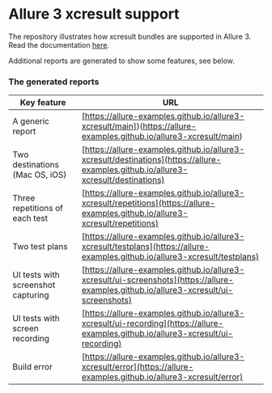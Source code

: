 # Allure 3 xcresult support

The repository illustrates how xcresult bundles are supported in Allure 3. Read the documentation [here](https://allurereport.org/docs/).

Additional reports are generated to show some features, see below.

### The generated reports

|Key feature|URL|
|--|--|
|A generic report|[https://allure-examples.github.io/allure3-xcresult/main])(https://allure-examples.github.io/allure3-xcresult/main)|
|Two destinations (Mac OS, iOS)|[https://allure-examples.github.io/allure3-xcresult/destinations](https://allure-examples.github.io/allure3-xcresult/destinations)|
|Three repetitions of each test|[https://allure-examples.github.io/allure3-xcresult/repetitions](https://allure-examples.github.io/allure3-xcresult/repetitions)|
|Two test plans|[https://allure-examples.github.io/allure3-xcresult/testplans](https://allure-examples.github.io/allure3-xcresult/testplans)|
|UI tests with screenshot capturing|[https://allure-examples.github.io/allure3-xcresult/ui-screenshots](https://allure-examples.github.io/allure3-xcresult/ui-screenshots)|
|UI tests with screen recording|[https://allure-examples.github.io/allure3-xcresult/ui-recording](https://allure-examples.github.io/allure3-xcresult/ui-recording)|
|Build error|[https://allure-examples.github.io/allure3-xcresult/error](https://allure-examples.github.io/allure3-xcresult/error)|
